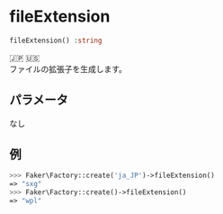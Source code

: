 # fileExtension
```php
fileExtension() :string
```
:jp: :us:  
ファイルの拡張子を生成します。

## パラメータ
なし

## 例
```php
>>> Faker\Factory::create('ja_JP')->fileExtension()
=> "sxg"
>>> Faker\Factory::create()->fileExtension()
=> "wpl"
```
